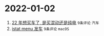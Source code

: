 # 2022-01-02

1. [22 年想买车了, 是买混动还是纯电](https://www.v2ex.com/t/825745) `9条评论` `汽车`
1. [istat menu 发车](https://www.v2ex.com/t/825741) `9条评论` `macOS`
